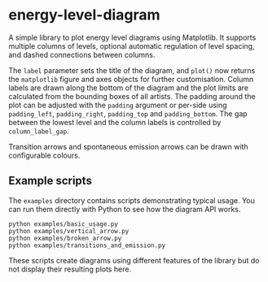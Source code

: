 # energy-level-diagram

A simple library to plot energy level diagrams using Matplotlib. It supports multiple columns of levels, optional automatic regulation of level spacing, and dashed connections between columns.

The `label` parameter sets the title of the diagram, and `plot()` now returns the
``matplotlib`` figure and axes objects for further customisation. Column labels
are drawn along the bottom of the diagram and the plot limits are calculated from
the bounding boxes of all artists. The padding around the plot can be adjusted
with the `padding` argument or per-side using `padding_left`,
`padding_right`, `padding_top` and `padding_bottom`. The gap between the lowest
level and the column labels is controlled by `column_label_gap`.

Transition arrows and spontaneous emission arrows can be drawn with configurable colours.

## Example scripts

The `examples` directory contains scripts demonstrating typical usage. You can run them directly with Python to see how the diagram API works.

```
python examples/basic_usage.py
python examples/vertical_arrow.py
python examples/broken_arrow.py
python examples/transitions_and_emission.py
```

These scripts create diagrams using different features of the library but do not display their resulting plots here.


